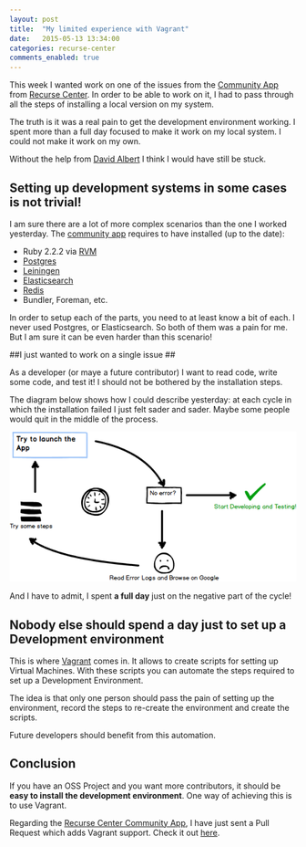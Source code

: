 ```yaml
---
layout: post
title:  "My limited experience with Vagrant"
date:   2015-05-13 13:34:00
categories: recurse-center
comments_enabled: true
---
```


This week I wanted work on one of the issues from the [Community App][1] from [Recurse Center][2]. In order to be able to work on it, I had to pass through all the steps of installing a local version on my system.

The truth is it was a real pain to get the development environment working. I spent more than a full day focused to make it work on my local system. I could not make it work on my own. 

Without the help from [David Albert][3] I think I would have still be stuck.

## Setting up development systems in some cases is not trivial! ##

I am sure there are a lot of more complex scenarios than the one I worked yesterday. The [community app][1] requires to have installed (up to the date):

  - Ruby 2.2.2 via [RVM][8]
  - [Postgres][4]
  - [Leiningen][5]
  - [Elasticsearch][6]
  - [Redis][7]
  - Bundler, Foreman, etc.

In order to setup each of the parts, you need to at least know a bit of each. I never used Postgres, or Elasticsearch. So both of them was a pain for me. But I am sure it can be even harder than this scenario!

##I just wanted to work on a single issue ##

As a developer (or maye a future contributor) I want to read code, write some code, and test it! I should not be bothered by the installation steps.

The diagram below shows how I could describe yesterday: at each cycle in which the installation failed I just felt sader and sader. Maybe some people would quit in the middle of the process.

![DEIF](public/dev-inst-frustrating.png "DEIF Frustration")

And I have to admit, I spent **a full day** just on the negative part of the cycle!

## Nobody else should spend a day just to set up a Development environment ##

This is where [Vagrant][9] comes in. It allows to create scripts for setting up Virtual Machines. With these scripts you can automate the steps required to set up a Development Environment.

The idea is that only one person should pass the pain of setting up the environment, record the steps to re-create the environment and create the scripts.

Future developers should benefit from this automation.

## Conclusion ##

If you have an OSS Project and you want more contributors, it should be **easy to install the development environment**. One way of achieving this is to use Vagrant.

Regarding the [Recurse Center Community App][1], I have just sent a Pull Request which adds Vagrant support. Check it out [here][10].

[1]: https://community.recurse.com
[2]: https://www.recurse.com
[3]: https://twitter.com/davidbalbert
[4]: http://www.postgresql.org/
[5]: http://leiningen.org/
[6]: https://www.elastic.co/
[7]: http://redis.io/
[8]: https://rvm.io/
[9]: https://www.vagrantup.com/
[10]: https://github.com/recursecenter/community/pull/308